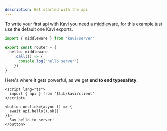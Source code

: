 ```yaml
---
description: Get started with the api
---
```


To write your first api with Kavi you need a [middleware](/docs/general/middlewares), for this example just use the default one Kavi exports.
```ts file=server.ts
import { middleware } from 'kavi/server'

export const router = {
  hello: middleware
    .call(() => {
      console.log("hello server")
    })
}
```

Here's where it gets powerful, as we get **end to end typesafety**.

```svelte file=+page.svelte
<script lang="ts">
  import { api } from '$lib/kavi/client'
</script>

<button onclick={async () => {
  await api.hello().ok()
}}>
  Say hello to server!
</button>
```